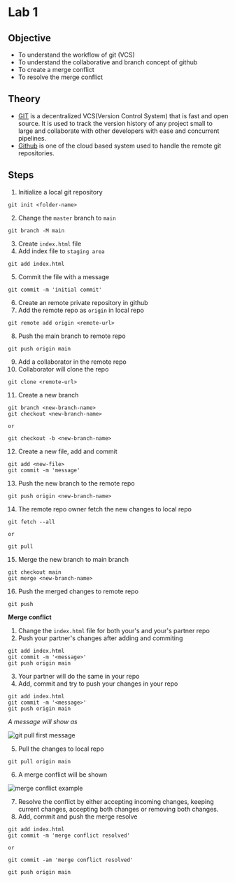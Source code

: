 # Lab 1

## Objective

- To understand the workflow of git (VCS)
- To understand the collaborative and branch concept of github
- To create a merge conflict
- To resolve the merge conflict

## Theory

- [GIT](https://git-scm.com) is a decentralized VCS(Version Control System) that is fast and open source. It is used to track the version history of any project small to large and collaborate with other developers with ease and concurrent pipelines.
- [Github](https://github.com) is one of the cloud based system used to handle the remote git repositories.

## Steps

1. Initialize a local git repository
```
git init <folder-name>
```
2. Change the `master` branch to `main`
```
git branch -M main
```
3. Create `index.html` file
4. Add index file to `staging area`
```
git add index.html
```
5. Commit the file with a message
```
git commit -m 'initial commit'
```
6. Create an remote private repository in github
7. Add the remote repo as `origin` in local repo
```
git remote add origin <remote-url>
```
8. Push the main branch to remote repo
```
git push origin main
```
9. Add a collaborator in the remote repo
10. Collaborator will clone the repo
```
git clone <remote-url>
```
11. Create a new branch
```
git branch <new-branch-name>
git checkout <new-branch-name>

or

git checkout -b <new-branch-name>
```
12. Create a new file, add and commit
```
git add <new-file>
git commit -m 'message'
```
13. Push the new branch to the remote repo
```
git push origin <new-branch-name>
```
14. The remote repo owner fetch the new changes to local repo
```
git fetch --all

or

git pull
```
15. Merge the new branch to main branch
```
git checkout main
git merge <new-branch-name>
```
16. Push the merged changes to remote repo
```
git push
```

**Merge conflict**

1. Change the `index.html` file for both your's and your's partner repo
2. Push your partner's changes after adding and commiting
```
git add index.html
git commit -m '<message>'
git push origin main
```
3. Your partner will do the same in your repo
4. Add, commit and try to push your changes in your repo
```
git add index.html
git commit -m '<message>'
git push origin main
```
*A message will show as*

![git pull first message](https://github.com/bigyanyo/EAD-LAB/labs/lab1/images/pull-frist.png?raw=true)

5. Pull the changes to local repo
```
git pull origin main
```
6. A merge conflict will be shown

![merge conflict example](https://ihatetomatoes.net/wp-content/uploads/2020/05/img_merge-conflict.png)

7. Resolve the conflict by either accepting incoming changes, keeping current changes, accepting both changes or removing both changes.
8. Add, commit and push the merge resolve
```
git add index.html
git commit -m 'merge conflict resolved'

or

git commit -am 'merge conflict resolved'
```

```
git push origin main
```